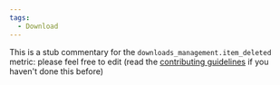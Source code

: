 ```yaml
---
tags:
  - Download
---
```


This is a stub commentary for the `downloads_management.item_deleted` metric: please feel free to edit (read the
[contributing guidelines](https://github.com/mozilla/glean-annotations/blob/main/CONTRIBUTING.md)
if you haven't done this before)
